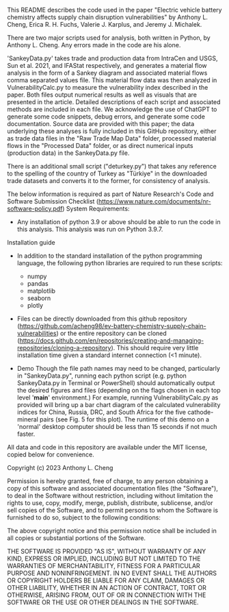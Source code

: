 This README describes the code used in the paper "Electric vehicle battery chemistry affects supply chain disruption vulnerabilities" by Anthony L. Cheng, Erica R. H. Fuchs, Valerie J. Karplus, and Jeremy J. Michalek.

There are two major scripts used for analysis, both written in Python, by Anthony L. Cheng. Any errors made in the code are his alone. 

'SankeyData.py' takes trade and production data from IntraCen and USGS, Sun et al. 2021, and IFAStat respectively, and generates a material flow analysis in the form of a Sankey diagram and associated material flows comma separated values file. This material flow data was then analyzed in VulnerabilityCalc.py to measure the vulnerability index described in the paper. Both files output numerical results as well as visuals that are presented in the article. Detailed descriptions of each script and associated methods are included in each file. We acknowledge the use of ChatGPT to generate some code snippets, debug errors, and generate some code documentation.
Source data are provided with this paper; the data underlying these analyses is fully included in this GitHub repository, either as trade data files in the "Raw Trade Map Data" folder, processed material flows in the "Processed Data" folder, or as direct numerical inputs (production data) in the SankeyData.py file. 

There is an additional small script ("deturkey.py") that takes any reference to the spelling of the country of Turkey as "Türkiye" in the downloaded trade datasets and converts it to the former, for consistency of analysis. 

The below information is required as part of Nature Research's Code and Software Submission Checklist (https://www.nature.com/documents/nr-software-policy.pdf)
System Requirements:
- Any installation of python 3.9 or above should be able to run the code in this analysis. This analysis was run on Python 3.9.7.

Installation guide
- In addition to the standard installation of the python programming language, the following python libraries are required to run these scripts:
	- numpy
	- pandas
	- matplotlib
	- seaborn
	- plotly
- Files can be directly downloaded from this github repository (https://github.com/acheng98/ev-battery-chemistry-supply-chain-vulnerabilities) or the entire repository can be cloned (https://docs.github.com/en/repositories/creating-and-managing-repositories/cloning-a-repository). This should require very little installation time given a standard internet connection (<1 minute). 

- Demo
Though the file path names may need to be changed, particularly in "SankeyData.py", running each python script (e.g. python SankeyData.py in Terminal or PowerShell) should automatically output the desired figures and files (depending on the flags chosen in each top level '__main__' environment.) For example, running VulnerabilityCalc.py as provided will bring up a bar chart diagram of the calculated vulnerability indices for China, Russia, DRC, and South Africa for the five cathode-mineral pairs (see Fig. 5 for this plot). The runtime of this demo on a 'normal' desktop computer should be less than 15 seconds if not much faster. 

All data and code in this repository are available under the MIT license, copied below for convenience.

Copyright (c) 2023 Anthony L. Cheng

Permission is hereby granted, free of charge, to any person obtaining a copy of this software and associated documentation files (the "Software"), to deal in the Software without restriction, including without limitation the rights to use, copy, modify, merge, publish, distribute, sublicense, and/or sell copies of the Software, and to permit persons to whom the Software is furnished to do so, subject to the following conditions:

The above copyright notice and this permission notice shall be included in all copies or substantial portions of the Software.

THE SOFTWARE IS PROVIDED "AS IS", WITHOUT WARRANTY OF ANY KIND, EXPRESS OR IMPLIED, INCLUDING BUT NOT LIMITED TO THE WARRANTIES OF MERCHANTABILITY, FITNESS FOR A PARTICULAR PURPOSE AND NONINFRINGEMENT. IN NO EVENT SHALL THE AUTHORS OR COPYRIGHT HOLDERS BE LIABLE FOR ANY CLAIM, DAMAGES OR OTHER LIABILITY, WHETHER IN AN ACTION OF CONTRACT, TORT OR OTHERWISE, ARISING FROM, OUT OF OR IN CONNECTION WITH THE SOFTWARE OR THE USE OR OTHER DEALINGS IN THE SOFTWARE.